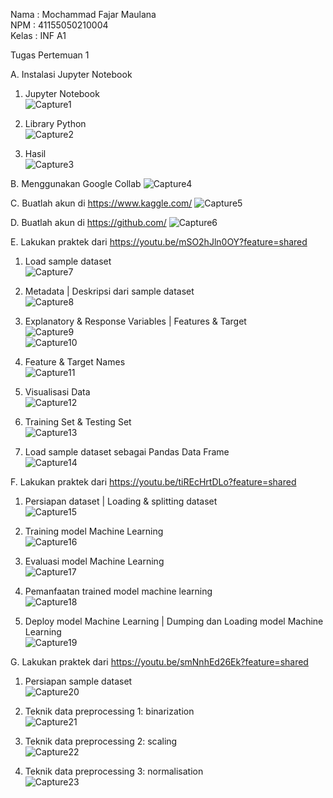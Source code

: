 Nama : Mochammad Fajar Maulana <br>
NPM  : 41155050210004 <br>
Kelas : INF A1<br>

Tugas Pertemuan 1

A.	Instalasi Jupyter Notebook
1.	 Jupyter Notebook <br>
 ![Capture1](https://github.com/user-attachments/assets/6a38626c-2d95-4511-b985-11fa8ea8a1fd)

2.	Library Python <br>
![Capture2](https://github.com/user-attachments/assets/226bdbf7-2515-42fd-916a-156857aab2c5)
 
3.	Hasil <br>
 ![Capture3](https://github.com/user-attachments/assets/cb11f897-de30-460d-8a17-f3bea20ed261)

B.	Menggunakan Google Collab
![Capture4](https://github.com/user-attachments/assets/3556463c-a945-49eb-a2d5-f160c2fda227)

C.	Buatlah akun di https://www.kaggle.com/
![Capture5](https://github.com/user-attachments/assets/4e55f468-4ab9-426e-9c7c-2f10c3c54d53)
 
D.	Buatlah akun di https://github.com/
 ![Capture6](https://github.com/user-attachments/assets/9d1979ac-019e-4807-b474-b3dc3e926400)

E.	Lakukan praktek dari https://youtu.be/mSO2hJln0OY?feature=shared
1.	Load sample dataset <br>
 ![Capture7](https://github.com/user-attachments/assets/46683212-9478-4122-9416-44b972082af9)

2.	Metadata | Deskripsi dari sample dataset <br>
 ![Capture8](https://github.com/user-attachments/assets/89305e15-867f-4793-8366-f6c9372c89e3)

3.	Explanatory & Response Variables | Features & Target <br>
 ![Capture9](https://github.com/user-attachments/assets/d58dd17a-0dc2-487d-bbc2-1e3a5e616eb3) <br>
 ![Capture10](https://github.com/user-attachments/assets/eda1c0af-7389-414e-91af-d7b4dcafeafe) 

4.	Feature & Target Names <br>
 ![Capture11](https://github.com/user-attachments/assets/e49a999f-871c-4b90-be9f-7e6ebed7a8b1)

5.	Visualisasi Data <br>
 ![Capture12](https://github.com/user-attachments/assets/e9e49a06-a50c-4ef6-8630-2e07e0044105)

6.	Training Set & Testing Set <br>
 ![Capture13](https://github.com/user-attachments/assets/eba5fa72-1ee1-4e00-8e9c-4bd7bb32d2d0)

7.	Load sample dataset sebagai Pandas Data Frame <br>
 ![Capture14](https://github.com/user-attachments/assets/b7eff903-3146-41eb-bfa8-99cbea1c235a)

F.	Lakukan praktek dari https://youtu.be/tiREcHrtDLo?feature=shared
1.	Persiapan dataset | Loading & splitting dataset <br>
 ![Capture15](https://github.com/user-attachments/assets/ca70118f-0d89-4865-bcc5-47c6f1e13dd3)

2.	Training model Machine Learning <br>
 ![Capture16](https://github.com/user-attachments/assets/def7e178-d3e1-4c14-84a3-96d8981c10e6)

3.	Evaluasi model Machine Learning <br>
 ![Capture17](https://github.com/user-attachments/assets/1cff933b-6f90-44d9-a34f-7b302f4b0dac)

4.	Pemanfaatan trained model machine learning <br>
 ![Capture18](https://github.com/user-attachments/assets/564b3690-e30f-4f18-9906-b86b8c50564d)

5.	Deploy model Machine Learning | Dumping dan Loading model Machine Learning <br>
 ![Capture19](https://github.com/user-attachments/assets/56fff584-284b-47a3-b484-7859d1307d6b)

G.	Lakukan praktek dari https://youtu.be/smNnhEd26Ek?feature=shared
1.	Persiapan sample dataset <br>
 ![Capture20](https://github.com/user-attachments/assets/fa808db4-401f-4947-b87d-feaad4d4b9f6)

2.	Teknik data preprocessing 1: binarization <br>
 ![Capture21](https://github.com/user-attachments/assets/d03a166d-6a21-4ce4-b5cc-e947962ceadd)

3.	Teknik data preprocessing 2: scaling <br>
 ![Capture22](https://github.com/user-attachments/assets/bc06219c-2796-4e34-ae4f-7ae75f2c8baa)

4.	Teknik data preprocessing 3: normalisation <br>
 ![Capture23](https://github.com/user-attachments/assets/29ce9573-3ea7-464a-ab9c-63583e8d2279)


